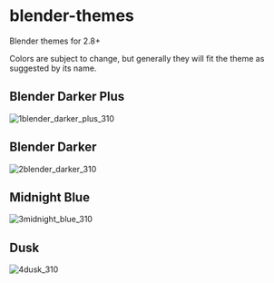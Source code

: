 # blender-themes

Blender themes for 2.8+

Colors are subject to change, but generally they will fit the theme as suggested by its name.

## Blender Darker Plus

![1blender_darker_plus_310](https://user-images.githubusercontent.com/830253/147807604-974104bc-3b5a-48be-a403-7fa7b9f8f423.png)

## Blender Darker

![2blender_darker_310](https://user-images.githubusercontent.com/830253/147807616-77bbbf5f-0e57-4799-87d4-0a3b798dc797.png)

## Midnight Blue

![3midnight_blue_310](https://user-images.githubusercontent.com/830253/147807621-b7b6711b-713a-4ac7-897b-4a3fe96b5206.png)

## Dusk

![4dusk_310](https://user-images.githubusercontent.com/830253/147807622-3b845521-36e2-4b68-9509-59caebe293da.png)
